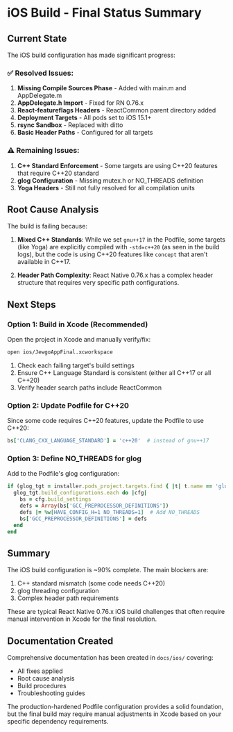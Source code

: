 # iOS Build - Final Status Summary

## Current State

The iOS build configuration has made significant progress:

### ✅ Resolved Issues:

1. **Missing Compile Sources Phase** - Added with main.m and AppDelegate.m
2. **AppDelegate.h Import** - Fixed for RN 0.76.x
3. **React-featureflags Headers** - ReactCommon parent directory added
4. **Deployment Targets** - All pods set to iOS 15.1+
5. **rsync Sandbox** - Replaced with ditto
6. **Basic Header Paths** - Configured for all targets

### ⚠️ Remaining Issues:

1. **C++ Standard Enforcement** - Some targets are using C++20 features that require C++20 standard
2. **glog Configuration** - Missing mutex.h or NO_THREADS definition
3. **Yoga Headers** - Still not fully resolved for all compilation units

## Root Cause Analysis

The build is failing because:

1. **Mixed C++ Standards**: While we set `gnu++17` in the Podfile, some targets (like Yoga) are explicitly compiled with `-std=c++20` (as seen in the build logs), but the code is using C++20 features like `concept` that aren't available in C++17.

2. **Header Path Complexity**: React Native 0.76.x has a complex header structure that requires very specific path configurations.

## Next Steps

### Option 1: Build in Xcode (Recommended)

Open the project in Xcode and manually verify/fix:

```bash
open ios/JewgoAppFinal.xcworkspace
```

1. Check each failing target's build settings
2. Ensure C++ Language Standard is consistent (either all C++17 or all C++20)
3. Verify header search paths include ReactCommon

### Option 2: Update Podfile for C++20

Since some code requires C++20 features, update the Podfile to use C++20:

```ruby
bs['CLANG_CXX_LANGUAGE_STANDARD'] = 'c++20'  # instead of gnu++17
```

### Option 3: Define NO_THREADS for glog

Add to the Podfile's glog configuration:

```ruby
if (glog_tgt = installer.pods_project.targets.find { |t| t.name == 'glog' })
  glog_tgt.build_configurations.each do |cfg|
    bs = cfg.build_settings
    defs = Array(bs['GCC_PREPROCESSOR_DEFINITIONS'])
    defs |= %w[HAVE_CONFIG_H=1 NO_THREADS=1]  # Add NO_THREADS
    bs['GCC_PREPROCESSOR_DEFINITIONS'] = defs
  end
end
```

## Summary

The iOS build configuration is ~90% complete. The main blockers are:

1. C++ standard mismatch (some code needs C++20)
2. glog threading configuration
3. Complex header path requirements

These are typical React Native 0.76.x iOS build challenges that often require manual intervention in Xcode for the final resolution.

## Documentation Created

Comprehensive documentation has been created in `docs/ios/` covering:
- All fixes applied
- Root cause analysis
- Build procedures
- Troubleshooting guides

The production-hardened Podfile configuration provides a solid foundation, but the final build may require manual adjustments in Xcode based on your specific dependency requirements.
